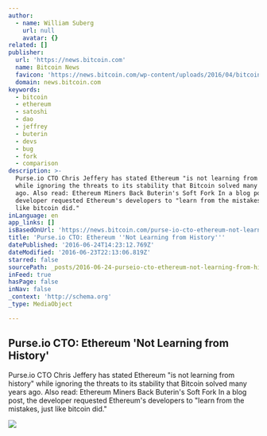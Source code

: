 ```yaml
---
author:
  - name: William Suberg
    url: null
    avatar: {}
related: []
publisher:
  url: 'https://news.bitcoin.com'
  name: Bitcoin News
  favicon: 'https://news.bitcoin.com/wp-content/uploads/2016/04/bitcoin_fav.png'
  domain: news.bitcoin.com
keywords:
  - bitcoin
  - ethereum
  - satoshi
  - dao
  - jeffrey
  - buterin
  - devs
  - bug
  - fork
  - comparison
description: >-
  Purse.io CTO Chris Jeffery has stated Ethereum "is not learning from history"
  while ignoring the threats to its stability that Bitcoin solved many years
  ago. Also read: Ethereum Miners Back Buterin's Soft Fork In a blog post, the
  developer requested Ethereum's developers to "learn from the mistakes, just
  like bitcoin did."
inLanguage: en
app_links: []
isBasedOnUrl: 'https://news.bitcoin.com/purse-io-cto-ethereum-not-learning/'
title: 'Purse.io CTO: Ethereum ''Not Learning from History'''
datePublished: '2016-06-24T14:23:12.769Z'
dateModified: '2016-06-23T22:13:06.819Z'
starred: false
sourcePath: _posts/2016-06-24-purseio-cto-ethereum-not-learning-from-history.md
inFeed: true
hasPage: false
inNav: false
_context: 'http://schema.org'
_type: MediaObject

---
```

<article style=""><h1>Purse.io CTO: Ethereum 'Not Learning from History'</h1><p>Purse.io CTO Chris Jeffery has stated Ethereum "is not learning from history" while ignoring the threats to its stability that Bitcoin solved many years ago. Also read: Ethereum Miners Back Buterin's Soft Fork In a blog post, the developer requested Ethereum's developers to "learn from the mistakes, just like bitcoin did."</p><img src="https://news.bitcoin.com/wp-content/uploads/2016/06/o-LEARNING-FROM-MISTAKES-facebook.jpg" /></article>